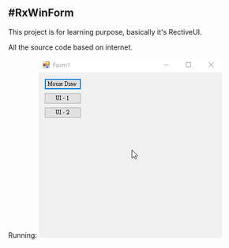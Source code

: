 #RxWinForm
---
This project is for learning purpose,
basically it's RectiveUI.

All the source code based on internet.

Running:
![Running](Run.gif?raw=true "Running state")
